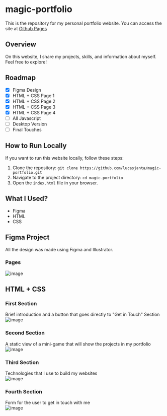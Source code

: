 # magic-portfolio
This is the repository for my personal portfolio website. You can access the site at [Github Pages](https://lucasjanta.github.io/magic-portfolio/)

## Overview
On this website, I share my projects, skills, and information about myself. Feel free to explore!

## Roadmap
- [x] Figma Design
- [x] HTML + CSS Page 1
- [x] HTML + CSS Page 2
- [x] HTML + CSS Page 3
- [x] HTML + CSS Page 4
- [ ] All Javascript
- [ ] Desktop Version
- [ ] Final Touches

## How to Run Locally

If you want to run this website locally, follow these steps:

1. Clone the repository: `git clone https://github.com/lucasjanta/magic-portfolio.git`
2. Navigate to the project directory: `cd magic-portfolio`
3. Open the `index.html` file in your browser.

## What I Used?
- Figma
- HTML
- CSS

## Figma Project 
All the design was made using Figma and Illustrator.
### Pages
![image](https://github.com/lucasjanta/magic-portfolio/assets/6317729/4d40331f-2526-480e-9bf3-1b55ed0782eb)

## HTML + CSS
### First Section
Brief introduction and a button that goes directly to "Get in Touch" Section
<br/>
![image](https://github.com/lucasjanta/magic-portfolio/assets/6317729/4629f6d0-1dd5-4027-9196-09c3b9270fe7)


### Second Section
A static view of a mini-game that will show the projects in my portfolio
<br/>
![image](https://github.com/lucasjanta/magic-portfolio/assets/6317729/f395c3b2-2d4a-4047-9157-86ca75f70448)

### Third Section
Technologies that I use to build my websites
<br/>
![image](https://github.com/lucasjanta/magic-portfolio/assets/6317729/633e4dd2-45ab-4493-9c09-a56a11bbff0f)

### Fourth Section
Form for the user to get in touch with me
<br/>
![image](https://github.com/lucasjanta/magic-portfolio/assets/6317729/b355e72f-5eaa-4a1b-9143-aa8fb349cb55)
